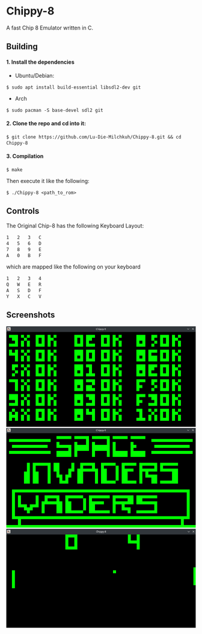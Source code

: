 # Chippy-8
A fast Chip 8 Emulator written in C.

## Building

#### 1. Install the dependencies

* Ubuntu/Debian:
```    
$ sudo apt install build-essential libsdl2-dev git
```

* Arch
```
$ sudo pacman -S base-devel sdl2 git
```

#### 2. Clone the repo and cd into it:

```
$ git clone https://github.com/Lu-Die-Milchkuh/Chippy-8.git && cd Chippy-8
```

#### 3. Compilation

```
$ make
```

Then execute it like the following:
```
$ ./Chippy-8 <path_to_rom>
```
## Controls

The Original Chip-8 has the following Keyboard Layout:
```
1   2   3   C
4   5   6   D
7   8   9   E
A   0   B   F
```
which are mapped like the following on your keyboard
```
1   2   3   4
Q   W   E   R
A   S   D   F
Y   X   C   V
```

## Screenshots
![testrom_sucess](screenshots/testrom_success.png)
![space_invaders_titlescreen](screenshots/space_invaders_titlescreen.png)
![pong_gameplay](screenshots/pong_gameplay.png)
